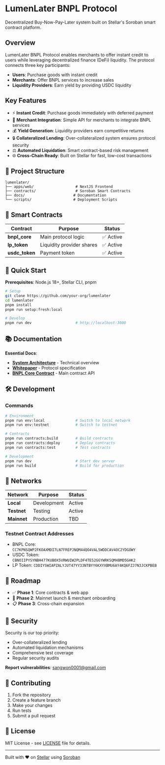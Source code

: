# LumenLater BNPL Protocol

Decentralized Buy-Now-Pay-Later system built on Stellar's Soroban smart contract platform.

## Overview

LumenLater BNPL Protocol enables merchants to offer instant credit to users while leveraging decentralized finance (DeFi) liquidity. The protocol connects three key participants:

- **Users**: Purchase goods with instant credit
- **Merchants**: Offer BNPL services to increase sales
- **Liquidity Providers**: Earn yield by providing USDC liquidity

## Key Features

- ⚡ **Instant Credit**: Purchase goods immediately with deferred payment
- 🏪 **Merchant Integration**: Simple API for merchants to integrate BNPL services
- 💰 **Yield Generation**: Liquidity providers earn competitive returns
- 🔒 **Collateralized Lending**: Over-collateralized system ensures protocol security
- ⚖️ **Automated Liquidation**: Smart contract-based risk management
- 🌐 **Cross-Chain Ready**: Built on Stellar for fast, low-cost transactions

## 📁 Project Structure

```
lumenlater/
├── apps/web/                   # NextJS Frontend
├── contracts/                  # Soroban Smart Contracts
├── docs/                      # Documentation
└── scripts/                   # Deployment Scripts
```

## 🔧 Smart Contracts

| Contract | Purpose | Status |
|----------|---------|--------|
| **bnpl_core** | Main protocol logic | ✅ Active |
| **lp_token** | Liquidity provider shares | ✅ Active |
| **usdc_token** | Payment token | ✅ Active |

## 🚀 Quick Start

**Prerequisites**: Node.js 18+, Stellar CLI, pnpm

```bash
# Setup
git clone https://github.com/your-org/lumenlater
cd lumenlater
pnpm install
pnpm run setup:fresh:local

# Develop
pnpm run dev                    # http://localhost:3000
```

## 📚 Documentation

**Essential Docs**:
- **[System Architecture](docs/architecture/system-overview.md)** - Technical overview
- **[Whitepaper](docs/protocol/whitepaper.md)** - Protocol specification
- **[BNPL Core Contract](docs/contracts/bnpl-core.md)** - Main contract API

## 🛠️ Development

### Commands

```bash
# Environment
pnpm run env:local              # Switch to local network
pnpm run env:testnet            # Switch to testnet

# Contracts
pnpm run contracts:build        # Build contracts
pnpm run contracts:deploy       # Deploy contracts
pnpm run contracts:test         # Test contracts

# Development
pnpm run dev                    # Start dev server
pnpm run build                  # Build for production
```

## 🔗 Networks

| Network | Purpose | Status |
|---------|---------|--------|
| **Local** | Development | Active |
| **Testnet** | Testing | Active |
| **Mainnet** | Production | TBD |

### Testnet Contract Addresses
- BNPL Core: `CC7KPNSQWP2FKOAXMDI7LN7FREPJNQM44QO4VAL5WDDCAV4OC2YDGOWY`
- USDC Token: `CBNOIIPYSYNBH477KUBOX5VRWUIW2PLDF4TE52GGYWRKSQM4BMD5GHK2`
- LP Token: `CDDIYSWIAPZALYJUT47YY33NTBYY6KXYXBMU6AY4KQ6FZJ7N3JCKPBEB`

## 🚀 Roadmap

- ✅ **Phase 1**: Core contracts & web app
- 🔄 **Phase 2**: Mainnet launch & merchant onboarding  
- 📋 **Phase 3**: Cross-chain expansion

## 🔐 Security

Security is our top priority:
- Over-collateralized lending
- Automated liquidation mechanisms
- Comprehensive test coverage
- Regular security audits

**Report vulnerabilities**: sangwon0001@gmail.com

## 🤝 Contributing

1. Fork the repository
2. Create a feature branch
3. Make your changes
4. Run tests
5. Submit a pull request

## 📄 License

MIT License - see [LICENSE](LICENSE) file for details.

---

Built with ❤️ on [Stellar](https://stellar.org) using [Soroban](https://soroban.stellar.org)